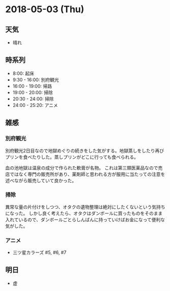# 2018-05-03 (Thu)

## 天気

- 晴れ

## 時系列

- 8:00: 起床
- 9:30 - 16:00: 別府観光
- 16:00 - 19:00: 帰路
- 19:00 - 20:00: 掃除
- 20:30 - 24:00: 掃除
- 24:00 - 25:20: アニメ

## 雑感

### 別府観光

別府観光2日目なので地獄めぐりの続きをした気がする。地獄蒸しをしたり再びプリンを食べたりした。蒸しプリンがどこに行っても食べられる。

血の池地獄は温泉の成分で作られた軟膏が名物。
これは第三類医薬品なので売店ではなく専門の販売所があり、薬剤師と思われる方が服用に当たっての注意を述べながら販売していて良かった。

### 掃除

異常な量の片付けをしつつ、オタクの遺物整理は絶対にしたくないという気持ちになった。
しかし良く考えたら、オタクはダンボールに買ったものをそのまま入れているので、ダンボールごとらしんばんに持っていけばお金になって便利な気がした。

### アニメ

- 三ツ星カラーズ #5, #6, #7

## 明日

- 虚
